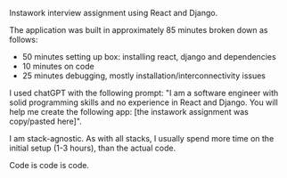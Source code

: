 Instawork interview assignment using React and Django.

The application was built in approximately 85 minutes broken down as follows:
- 50 minutes setting up box: installing react, django and dependencies
- 10 minutes on code
- 25 minutes debugging, mostly installation/interconnectivity issues 


I used chatGPT with the following prompt:
    "I am a software engineer with solid programming skills and no experience in React and Django. You will help me create the following app: [the instawork assignment was copy/pasted here]".


I am stack-agnostic. As with all stacks, I usually spend more time on the initial setup (1-3 hours), than the actual code. 

Code is code is code.
